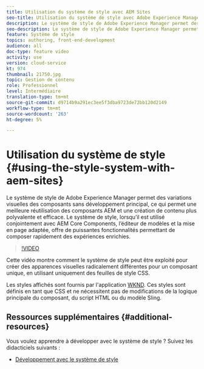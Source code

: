 ```yaml
---
title: Utilisation du système de style avec AEM Sites
seo-title: Utilisation du système de style avec Adobe Experience Manager, AEM Sites
description: Le système de style de Adobe Experience Manager permet des variations visuelles des composants sans développement principal, ce qui permet une meilleure réutilisation des composants AEM et une création de contenu plus polyvalente et efficace. Le système de style, lorsqu’il est utilisé conjointement avec AEM Core Components, l’éditeur de modèles et la mise en page adaptée, offre de puissantes fonctionnalités permettant de composer rapidement des expériences enrichies.
seo-description: Le système de style de Adobe Experience Manager permet des variations visuelles des composants sans développement principal, ce qui permet une meilleure réutilisation des composants AEM et une création de contenu plus polyvalente et efficace. Le système de style, lorsqu’il est utilisé conjointement avec AEM Core Components, l’éditeur de modèles et la mise en page adaptée, offre de puissantes fonctionnalités permettant de composer rapidement des expériences enrichies.
feature: Système de style
topics: authoring, front-end-development
audience: all
doc-type: feature video
activity: use
version: cloud-service
kt: 974
thumbnail: 21750.jpg
topic: Gestion de contenu
role: Professionnel
level: Intermédiaire
translation-type: tm+mt
source-git-commit: d9714b9a291ec3ee5f3dba9723de72bb120d2149
workflow-type: tm+mt
source-wordcount: '263'
ht-degree: 5%

---
```



# Utilisation du système de style {#using-the-style-system-with-aem-sites}

Le système de style de Adobe Experience Manager permet des variations visuelles des composants sans développement principal, ce qui permet une meilleure réutilisation des composants AEM et une création de contenu plus polyvalente et efficace. Le système de style, lorsqu’il est utilisé conjointement avec AEM Core Components, l’éditeur de modèles et la mise en page adaptée, offre de puissantes fonctionnalités permettant de composer rapidement des expériences enrichies.

>[!VIDEO](https://video.tv.adobe.com/v/21750/?quality=12&learn=on)

Cette vidéo montre comment le système de style peut être exploité pour créer des apparences visuelles radicalement différentes pour un composant unique, en utilisant uniquement des feuilles de style CSS.

Les styles affichés sont fournis par l&#39;application [WKND](https://github.com/adobe/aem-guides-wknd). Ces styles sont définis en tant que CSS et ne nécessitent pas de modifications de la logique principale du composant, du script HTML ou du modèle Sling.

## Ressources supplémentaires {#additional-resources}

Vous voulez apprendre à développer avec le système de style ? Suivez les didacticiels suivants :

* [Développement avec le système de style](https://experienceleague.adobe.com/docs/experience-manager-learn/getting-started-wknd-tutorial-develop/style-system.html)

